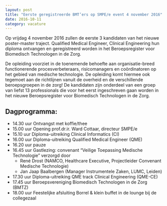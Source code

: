 ```yaml
---
layout: post
title: "Eerste geregistreerde BMT’ers op SMPE/e event 4 november 2016"
date: 2016-10-11
category: vacature
---
```


Op vrijdag 4 november 2016 zullen de eerste 3 kandidaten van het nieuwe poster-master traject. Qualified Medical Engineer, Clinical Engineering hun diploma ontvangen en geregistreerd worden in het Beroepsregister voor Biomedisch Technologen in de Zorg.

De opleiding voorziet in de toenemende behoefte aan organisatie-breed functionerende procesverbeteraars, risicomanagers en coördinatoren op het gebied van medische technologie. De opleiding komt hiermee ook tegemoet aan de richtlijnen vanuit de overheid en de verschillende beroepsgroepen in de zorg! De kandidaten zijn onderdeel van een groep van liefst 13 professionals die voor het eerst ingeschreven gaan worden in het nieuwe Beroepsregister voor Biomedisch Technologen in de Zorg.

## Dagprogramma:

* 14.30 uur Ontvangst met koffie/thee
* 15.00 uur Opening prof.dr.ir. Ward Cottaar, directeur SMPE/e
* 15.10 uur Diploma-uitreiking Clinical Informatics (CI)
* 16.00 uur Diploma-uitreiking Qualified Medical Engineer (QME)
* 16.20 uur pauze
* 16.45 uur Gastlezing: convenant “Veilige Toepassing Medische Technologie” verzorgd door
	* René Drost (NAMCO, Healthcare Executive, Projectleider Convenant Medische Technologie)
	* Jan Jaap Baalbergen (Manager Instrumentele Zaken, LUMC, Leiden)
* 17.30 uur Diploma-uitreiking QME track Clinical Engineering (QME-CE)
* 17.45 uur Beroepsvereniging Biomedisch Technologen in de Zorg (BMTZ)
* 18.00 uur Feestelijke afsluiting
Borrel & klein buffet in de lounge bij de collegezaal